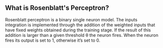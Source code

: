## What is Rosenblatt's Perceptron?

Rosenblatt perceptron is a binary single neuron model. The inputs integration is implemented through the addition of the weighted inputs that have fixed weights obtained during the training stage. If the result of this addition is larger than a given threshold θ the neuron fires. When the neuron fires its output is set to 1, otherwise it’s set to 0.


